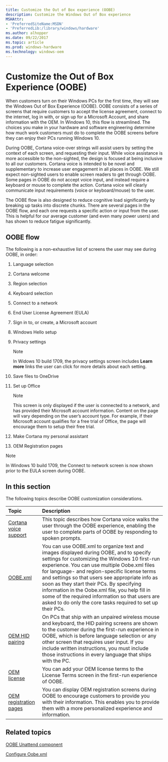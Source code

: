 ```yaml
---
title: Customize the Out of Box experience (OOBE)
description: Customize the Windows Out of Box experience
MSHAttr:
- 'PreferredSiteName:MSDN'
- 'PreferredLib:/library/windows/hardware'
ms.author: alhopper
ms.date: 09/22/2017
ms.topic: article
ms.prod: windows-hardware
ms.technology: windows-oem
---
```


# Customize the Out of Box Experience (OOBE)

When customers turn on their Windows PCs for the first time, they will see the Windows Out of Box Experience (OOBE). OOBE consists of a series of screens that require customers to accept the license agreement, connect to the internet, log in with, or sign up for a Microsoft Account, and share information with the OEM. In Windows 10, this flow is streamlined. The choices you make in your hardware and software engineering determine how much work customers must do to complete the OOBE screens before they can enjoy their PCs running Windows 10.

During OOBE, Cortana voice-over strings will assist users by setting the context of each screen, and requesting their input. While voice assistance is more accessible to the non-sighted, the design is focused at being inclusive to all our customers. Cortana voice is intended to be novel and supplementary to increase user engagement in all places in OOBE. We still expect non-sighted users to enable screen readers to get through OOBE. Some pages in OOBE do not accept voice input, and instead require a keyboard or mouse to complete the action. Cortana voice will clearly communicate input requirements (voice or keyboard/mouse) to the user.

The OOBE flow is also designed to reduce cognitive load significantly by breaking up tasks into discrete chunks. There are several pages in the OOBE flow, and each one requests a specific action or input from the user. This is helpful for our average customer (and even many power users) and has shown to reduce fatigue significantly.

## OOBE flow

The following is a non-exhaustive list of screens the user may see during OOBE, in order:

1. Language selection
1. Cortana welcome
1. Region selection
1. Keyboard selection
1. Connect to a network
1. End User License Agreement (EULA)
1. Sign in to, or create, a Microsoft account
1. Windows Hello setup
1. Privacy settings
    > [!NOTE]
    > In Widows 10 build 1709, the privacy settings screen includes **Learn more** links the user can click for more details about each setting.

1. Save files to OneDrive
1. Set up Office
    > [!NOTE]
    > This screen is only displayed if the user is connected to a network, and has provided their Microsoft account information. Content on the page will vary depending on the user’s account type. For example, if their Microsoft account qualifies for a free trial of Office, the page will encourage them to setup their free trial.

1. Make Cortana my personal assistant
1. OEM Registration pages

> [!NOTE]
> In Windows 10 build 1709, the Connect to network screen is now shown prior to the EULA screen during OOBE.

## In this section

The following topics describe OOBE customization considerations.

| Topic                                     | Description                                                                        |
|:------------------------------------------|:-----------------------------------------------------------------------------------|
| [Cortana voice support](cortana-voice-support.md)    | This topic describes how Cortana voice walks the user through the OOBE experience, enabling the user to complete parts of OOBE by responding to spoken prompts. |
| [OOBE.xml](oobexml.md)                               | You can use OOBE.xml to organize text and images displayed during OOBE, and to specify settings for customizing the Windows 10 first-run experience. You can use multiple Oobe.xml files for language- and region-specific license terms and settings so that users see appropriate info as soon as they start their PCs. By specifying information in the Oobe.xml file, you help fill in some of the required information so that users are asked to do only the core tasks required to set up their PCs. |
| [OEM HID pairing](oem-hid-pairing.md)                | On PCs that ship with an unpaired wireless mouse and keyboard, the HID pairing screens are shown to the customer during the first-run experience in OOBE, which is before language selection or any other screen that requires user input. If you include written instructions, you must include those instructions in every language that ships with the PC. |
| [OEM license](oem-license.md)                        | You can add your OEM license terms to the License Terms screen in the first-run experience of OOBE. |
| [OEM registration pages](oem-registration-pages.md)  | You can display OEM registration screens during OOBE to encourage customers to provide you with their information. This enables you to provide them with a more personalized experience and information. |

## Related topics


[OOBE Unattend component](desktop/unattend/microsoft-windows-shell-setup-oobe.md)

[Configure Oobe.xml](https://docs.microsoft.com/en-us/windows-hardware/manufacture/desktop/configure-oobexml)